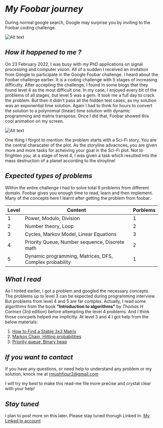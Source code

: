 # _My Foobar journey_
During normal google search, Google may surprise you by inviting to the Foobar coding challenge.

![Alt text](https://i.ibb.co/0fR2dh7/invitation.png?raw=true "Foobar Invitation")

## _How it happened to me ?_

On 23 February 2022, I was busy with my PhD applications on signal processing and computer vision. All of a sudden I received an invitation from Google to participate in the Google Foobar challenge. I heard about the Foobar challenge earlier. It is a coding challenge with 5 stages of increasing difficulty. After accepting the challenge, I found in some blogs that they found level 4 as the most difficult one. In my case, I enjoyed every bit of the problems of all stages, but level 5 was a gem. It took me a full day to crack the problem. But then it didn't pass all the hidden test cases, as my solution was an exponential time solution. Again I had to think for hours to convert the solution to a polynomial (linear) time solution with dynamic programming and matrix transpose. Once I did that, Foobar showed this cool animation on my screen.

![Alt text](https://i.ibb.co/6s3Kh93/foobar-complete-3-sec.gif?raw=true "Title")

One thing I forgot to mention: the problem starts with a Sci-Fi story. You are the central characater of the plot. As the storyline advacnces, you are given more and more tasks for acheiving your goal in the Sci-Fi plot. Not to firighten you; at a stage of level 4, I was given a task which resulted into the mass destruction of a planet according to the stroyline!

## _Expected types of problems_

WIthin the entire challenge I had to solve total 9 problems from different domain. Foobar gives you enough time to read, learn and then implement. Many of the concepts here I learnt after getting the problem from foobar.

| Level | Content | Porblems |
| ------ | ------ | ------ |
| 1 | Power, Modulo, Division | 1 |
| 2 | Number theory, Loop | 2 |
| 3 | Cycles, Markov Model, Linear Equations | 3 |
| 4 | Priority Queue, Number sequence, Discrete math | 2 |
| 5 | Dynamic programming, Matrices, DFS, Complex probability | 1|

## _What I read_

As I hinted earlier, I got a problem and googled the necessary concepts. The problems up to level 3 can be expected during programming interview. But problems from level 4 and 5 are far complex. Actually, I read some algorithms from the book **"Introduction to algorithms"** by *Thomas H Cormen* (3rd edition) before attempting the level 4 problems. And I think those concpets helped me implicitly. At level 3 and 4 I got help from the below materials:

1. [How to Find a Stable 3x3 Matrix](https://www.youtube.com/watch?v=ZENBQj2qQ2k)
2. [Markov Chain, Hitting probabilities](https://www.stat.auckland.ac.nz/~fewster/325/notes/ch8.pdf)
3. [Priority queue, Binary heap](https://www.geeksforgeeks.org/priority-queue-using-binary-heap/)

## _If you want to contact_

If you have any questions, or need  help to understand any problem or my solution, knock me at rmushfiqur2@gmail.com

I will try my best to make this read-me file more precise and crystal clear with your help!

## _Stay tuned_

I plan to post more on this later. Please stay tuned thorugh Linked In. [My Linked In account](https://www.linkedin.com/in/rmushfiqur2/)
